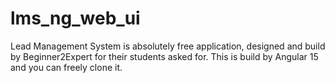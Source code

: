 # lms_ng_web_ui
Lead Management System is absolutely free application, designed and build by Beginner2Expert for their students asked for. This is build by Angular 15 and you can freely clone it.
